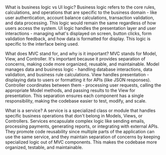 What is business logic vs UI logic?
Business logic refers to the core rules, calculations, and operations that are specific to the business domain - like user authentication, account balance calculations, transaction validation, and data processing. This logic would remain the same regardless of how users access the system.
UI logic handles the presentation layer and user interactions - managing what's displayed on screen, button clicks, form validation feedback, and how data is formatted for display. This logic is specific to the interface being used.

What does MVC stand for, and why is it important?
MVC stands for Model, View, and Controller. It's important because it provides separation of concerns, making code more organized, reusable, and maintainable.
Model manages data and business logic - handling database interactions, data validation, and business rule calculations. View handles presentation - displaying data to users or formatting it for APIs (like JSON responses). Controller coordinates between them - processing user requests, calling the appropriate Model methods, and passing results to the View for presentation.
This separation ensures each component has a single responsibility, making the codebase easier to test, modify, and scale.

What is a service?
A service is a specialized class or module that handles specific business operations that don't belong in Models, Views, or Controllers. Services encapsulate complex logic like sending emails, processing payments, generating reports, or integrating with external APIs.
They promote code reusability since multiple parts of the application can use the same service, and they maintain separation of concerns by keeping specialized logic out of MVC components. This makes the codebase more organized, testable, and maintainable.